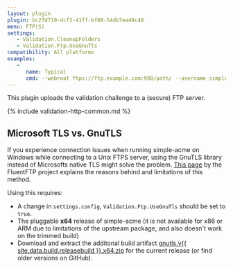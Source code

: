 ```yaml
---
layout: plugin
plugin: bc27d719-dcf2-41ff-bf08-54db7ea49c48
menu: FTP(S)
settings:
   - Validation.CleanupFolders
   - Validation.Ftp.UseGnuTls 
compatibility: All platforms
examples:
   -
      name: Typical
      cmd: ‑‑webroot ftps://ftp.example.com:990/path/ ‑‑username simpleacme ‑‑password *****
---
```

This plugin uploads the validation challenge to a (secure) FTP server.

{% include validation-http-common.md %}

## Microsoft TLS vs. GnuTLS
If you experience connection issues when running simple-acme on Windows while connecting to a Unix FTPS server, using the GnuTLS library
instead of Microsofts native TLS might solve the problem. [This page](https://github.com/robinrodricks/FluentFTP/wiki/FTPS-Connection-using-GnuTLS) 
by the FluentFTP project explains the reasons behind and limitations of this method.

Using this requires:
   - A change in `settings.config`, `Validation.Ftp.UseGnuTls` should be set to `true`.
   - The pluggable **x64** release of simple-acme (it is not available for x86 or ARM due to limitations of the upstream package, and also doesn't work on the trimmed build) 
   - Download and extract the additonal build artifact <a href="https://github.com/simple-acme/simple-acme/releases/download/v{{ site.data.build.releasetag }}/gnutls.v{{ site.data.build.releasebuild }}.x64.zip">gnutls.v{{ site.data.build.releasebuild }}.x64.zip</a> for the current release (or find older versions on GitHub).